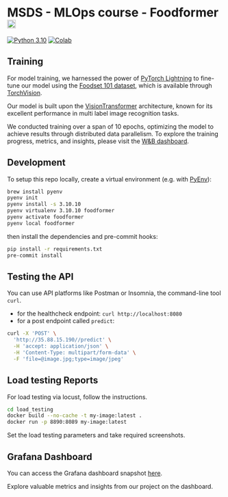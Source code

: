 # MSDS - MLOps course - Foodformer <img src="./images/foodformer_logo.jpeg" alt="foodformer_logo" width="20"/>

[![Python 3.10](https://img.shields.io/badge/python-3.10-blue.svg)](https://www.python.org/downloads/release/python-31011/)
[![Colab](https://colab.research.google.com/assets/colab-badge.svg)](https://colab.research.google.com/github/nico-usf/foodformer)

## Training

For model training, we harnessed the power of [PyTorch Lightning](https://pytorch-lightning.readthedocs.io/) to fine-tune our model using the [Foodset 101 dataset](https://data.vision.ee.ethz.ch/cvl/datasets_extra/food-101/), which is available through [TorchVision](https://pytorch.org/vision/stable/datasets.html#food101).

Our model is built upon the [VisionTransformer](https://huggingface.co/google/vit-base-patch16-224-in21k) architecture, known for its excellent performance in multi label image recognition tasks.

We conducted training over a span of 10 epochs, optimizing the model to achieve results through distributed data parallelism. To explore the training progress, metrics, and insights, please visit the [W&B dashboard](https://wandb.ai/maneel/Foodformer?workspace=user-maneel1995).



## Development

To setup this repo locally, create a virtual environment (e.g. with [PyEnv](https://github.com/pyenv/pyenv)):

```bash
brew install pyenv
pyenv init
pyenv install -s 3.10.10
pyenv virtualenv 3.10.10 foodformer
pyenv activate foodformer
pyenv local foodformer
```

then install the dependencies and pre-commit hooks:

```bash
pip install -r requirements.txt
pre-commit install
```

## Testing the API

You can use API platforms like Postman or Insomnia, the command-line tool `curl`.

- for the healthcheck endpoint: `curl http://localhost:8080`
- for a post endpoint called `predict`:

```bash
curl -X 'POST' \
  'http://35.88.15.190//predict' \
  -H 'accept: application/json' \
  -H 'Content-Type: multipart/form-data' \
  -F 'file=@image.jpg;type=image/jpeg'
```

## Load testing Reports

For load testing via locust, follow the instructions.

```bash
cd load_testing
docker build --no-cache -t my-image:latest .
docker run -p 8890:8089 my-image:latest
```
Set the load testing parameters and take required screenshots.

## Grafana Dashboard

You can access the Grafana dashboard snapshot [here](https://snapshots.raintank.io/dashboard/snapshot/1B5qlz5FpbgD33tRzoXsKuBe68wuEQu7).

Explore valuable metrics and insights from our project on the dashboard.







